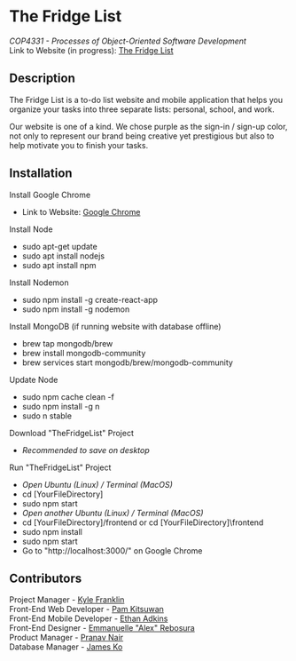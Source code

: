 # The Fridge List
*COP4331 - Processes of Object-Oriented Software Development*
<br> Link to Website (in progress): [The Fridge List](https://thefridgelist.herokuapp.com/)

## Description
The Fridge List is a to-do list website and mobile application that helps you organize your tasks into three separate lists: personal, school, and work.

Our website is one of a kind. We chose purple as the sign-in / sign-up color, not only to represent our brand being creative yet prestigious but also to help motivate you to finish your tasks.

## Installation
Install Google Chrome
- Link to Website: [Google Chrome](https://www.google.com/chrome/dr/download/)

Install Node
- sudo apt-get update
- sudo apt install nodejs
- sudo apt install npm

Install Nodemon
- sudo npm install -g create-react-app
- sudo npm install -g nodemon

Install MongoDB (if running website with database offline)
- brew tap mongodb/brew
- brew install mongodb-community
- brew services start mongodb/brew/mongodb-community

Update Node
- sudo npm cache clean -f
- sudo npm install -g n
- sudo n stable

Download "TheFridgeList" Project
- *Recommended to save on desktop*

Run "TheFridgeList" Project
- *Open Ubuntu (Linux) / Terminal (MacOS)*
- cd [YourFileDirectory]
- sudo npm start
- *Open another Ubuntu (Linux) / Terminal (MacOS)*
- cd [YourFileDirectory]/frontend or cd [YourFileDirectory]\frontend
- sudo npm install
- sudo npm start
- Go to "http://localhost:3000/" on Google Chrome

## Contributors
Project Manager - [Kyle Franklin](https://github.com/KyleFranklin)
<br> Front-End Web Developer - [Pam Kitsuwan](https://github.com/sspamss)
<br> Front-End Mobile Developer - [Ethan Adkins](https://github.com/EthanAdkins)
<br> Front-End Designer - [Emmanuelle "Alex" Rebosura](https://github.com/emmrebosura)
<br> Product Manager - [Pranav Nair](https://github.com/pranavjnair123)
<br> Database Manager - [James Ko](https://github.com/JamesKo51)
